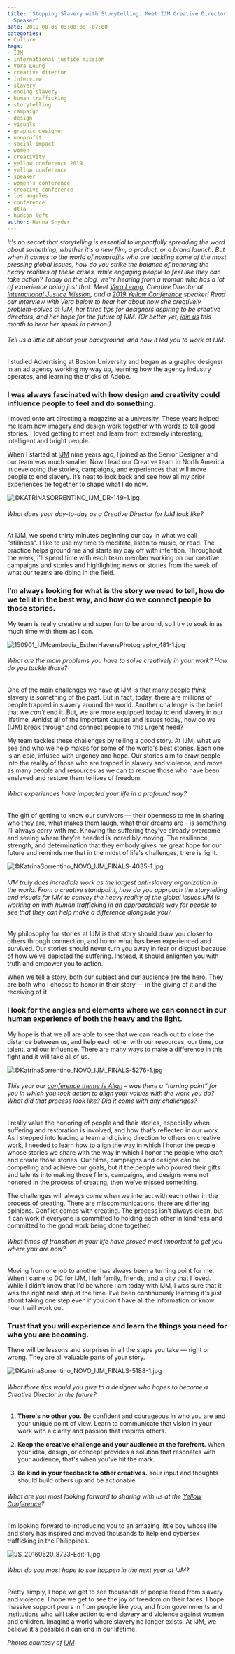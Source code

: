 ```yaml
---
title: 'Stopping Slavery with Storytelling: Meet IJM Creative Director & 2019 Yellow
  Speaker'
date: 2019-08-05 03:00:00 -07:00
categories:
- Culture
tags:
- IJM
- international justice mission
- Vera Leung
- creative director
- interview
- slavery
- ending slavery
- human trafficking
- storytelling
- campaign
- design
- visuals
- graphic designer
- nonprofit
- social impact
- women
- creativity
- yellow conference 2019
- yellow conference
- speaker
- women's conference
- creative conference
- los angeles
- conference
- dtla
- hudson loft
author: Hanna Snyder
---
```


_It's no secret that storytelling is essential to impactfully spreading the word about something, whether it's a new film, a product, or a brand launch. But when it comes to the world of nonprofits who are tackling some of the most pressing global issues, how do you strike the balance of honoring the heavy realities of these crises, while engaging people to feel like they can take action? Today on the blog, we're hearing from a woman who has a lot of experience doing just that. Meet [Vera Leung](https://www.instagram.com/veraleung/), Creative Director at [International Justice Mission](https://www.ijm.org/), and a [2019 Yellow Conference](https://yellowcollective.lpages.co/yellow-conference-2019/) speaker! Read our interview with Vera below to hear her about how she creatively problem-solves at IJM, her three tips for designers aspiring to be creative directors, and her hope for the future of IJM. (Or better yet, [join us](https://yellowcollective.lpages.co/yellow-conference-2019/) this month to hear her speak in person!)_

###### Tell us a little bit about your background, and how it led you to work at IJM.

I studied Advertising at Boston University and began as a graphic designer in an ad agency working my way up, learning how the agency industry operates, and learning the tricks of Adobe. 

### I was always fascinated with how design and creativity could influence people to feel and do something.
 
I moved onto art directing a magazine at a university. These years helped me learn how imagery and design work together with words to tell good stories. I loved getting to meet and learn from extremely interesting, intelligent and bright people.
 
When I started at [IJM](https://www.ijm.org/) nine years ago, I joined as the Senior Designer and our team was much smaller. Now I lead our Creative team in North America in developing the stories, campaigns, and experiences that will move people to end slavery. It’s neat to look back and see how all my prior experiences tie together to shape what I do now.

![©KATRINASORRENTINO_IJM_DR-149-1.jpg](/uploads/%C2%A9KATRINASORRENTINO_IJM_DR-149-1.jpg)

###### What does your day-to-day as a Creative Director for IJM look like?

At IJM, we spend thirty minutes beginning our day in what we call "stillness". I like to use my time to meditate, listen to music, or read. The practice helps ground me and starts my day off with intention. Throughout the week, I'll spend time with each team member working on our creative campaigns and stories and highlighting news or stories from the week of what our teams are doing in the field. 

### I’m always looking for what is the story we need to tell, how do we tell it in the best way, and how do we connect people to those stories. 

My team is really creative and super fun to be around, so I try to soak in as much time with them as I can. 

![150901_IJMcambodia_EstherHavensPhotography_481-1.jpg](/uploads/150901_IJMcambodia_EstherHavensPhotography_481-1.jpg)

###### What are the main problems you have to solve creatively in your work? How do you tackle those?

One of the main challenges we have at IJM is that many people _think_ slavery is something of the past. But in fact, today, there are millions of people trapped in slavery around the world. Another challenge is the belief that we _can't_ end it. But, we are more equipped today to end slavery in our lifetime. Amidst all of the important causes and issues today, how do we (IJM) break through and connect people to this urgent need?
 
My team tackles these challenges by telling a good story. At IJM, what we see and who we help makes for some of the world's best stories. Each one is an epic, infused with urgency and hope. Our stories aim to draw people into the reality of those who are trapped in slavery and violence, and move as many people and resources as we can to rescue those who have been enslaved and restore them to lives of freedom. 

###### What experiences have impacted your life in a profound way?

The gift of getting to know our survivors — their openness to me in sharing who they are, what makes them laugh, what their dreams are - is something I’ll always carry with me. Knowing the suffering they've already overcome and seeing where they're headed is incredibly moving. The resilience, strength, and determination that they embody gives me great hope for our future and reminds me that in the midst of life's challenges, there is light. 

![©KatrinaSorrentino_NOVO_IJM_FINALS-4035-1.jpg](/uploads/%C2%A9KatrinaSorrentino_NOVO_IJM_FINALS-4035-1.jpg)

###### IJM truly does incredible work as the largest anti-slavery organization in the world. From a creative standpoint, how do you approach the storytelling and visuals for IJM to convey the heavy reality of the global issues IJM is working on with human trafficking in an approachable way for people to see that they can help make a difference alongside you?

My philosophy for stories at IJM is that story should draw you closer to others through connection, and honor what has been experienced and survived. Our stories should never turn you away in fear or disgust because of how we’ve depicted the suffering. Instead, it should enlighten you with truth and empower you to action.
 
When we tell a story, both our subject and our audience are the hero. They are both who I choose to honor in their story — in the giving of it and the receiving of it. 

### I look for the angles and elements where we can connect in our human experience of both the heavy and the light.
 
My hope is that we all are able to see that we can reach out to close the distance between us, and help each other with our resources, our time, our talent, and our influence. There are many ways to make a difference in this fight and it will take all of us. 

![©KatrinaSorrentino_NOVO_IJM_FINALS-5276-1.jpg](/uploads/%C2%A9KatrinaSorrentino_NOVO_IJM_FINALS-5276-1.jpg)

###### This year our [conference theme is Align](https://yellowcollective.lpages.co/yellow-conference-2019/) – was there a “turning point” for you in which you took action to align your values with the work you do? What did that process look like? Did it come with any challenges?

I really value the honoring of people and their stories, especially when suffering and restoration is involved, and how that’s reflected in our work. As I stepped into leading a team and giving direction to others on creative work, I needed to learn how to align the way in which I honor the people whose stories we share with the way in which I honor the people who craft and create those stories. Our films, campaigns and designs can be compelling and achieve our goals, but if the people who poured their gifts and talents into making those films, campaigns, and designs were not honored in the process of creating, then we’ve missed something. 

The challenges will always come when we interact with each other in the process of creating. There are miscommunications, there are differing opinions. Conflict comes with creating. The process isn’t always clean, but it can work if everyone is committed to holding each other in kindness and committed to the good work being done together.

###### What times of transition in your life have proved most important to get you where you are now?

Moving from one job to another has always been a turning point for me. When I came to DC for IJM, I left family, friends, and a city that I loved. While I didn't know that I'd be where I am today with IJM, I was sure that it was the right next step at the time. I’ve been continuously learning it's just about taking one step even if you don't have all the information or know how it will work out. 

### Trust that you will experience and learn the things you need for who you are becoming. 

There will be lessons and surprises in all the steps you take — right or wrong. They are all valuable parts of your story.

![©KatrinaSorrentino_NOVO_IJM_FINALS-5188-1.jpg](/uploads/%C2%A9KatrinaSorrentino_NOVO_IJM_FINALS-5188-1.jpg)

###### What three tips would you give to a designer who hopes to become a Creative Director in the future? 

1. **There's no other you.** Be confident and courageous in who you are and your unique point of view. Learn to communicate that vision in your work with a clarity and passion that inspires others.

2. **Keep the creative challenge and your audience at the forefront.** When your idea, design, or concept provides a solution that resonates with your audience, that's when you've hit the mark.

3. **Be kind in your feedback to other creatives.** Your input and thoughts should build others up and be actionable.

###### What are you most looking forward to sharing with us at the [Yellow Conference](https://yellowcollective.lpages.co/yellow-conference-2019/)? 

I'm looking forward to introducing you to an amazing little boy whose life and story has inspired and moved thousands to help end cybersex trafficking in the Philippines. 

![JS_20160520_8723-Edit-1.jpg](/uploads/JS_20160520_8723-Edit-1.jpg)

###### What do you most hope to see happen in the next year at IJM?

Pretty simply, I hope we get to see thousands of people freed from slavery and violence. I hope we get to see the joy of freedom on their faces. I hope massive support pours in from people like you, and from governments and institutions who will take action to end slavery and violence against women and children. Imagine a world where slavery no longer exists. At IJM, we believe it's possible it can end in our lifetime.

_Photos courtesy of [IJM](https://www.ijm.org/)_